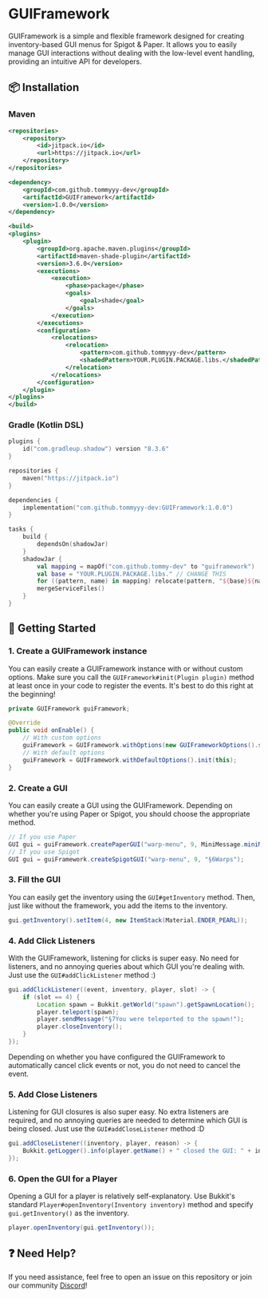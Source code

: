 # GUIFramework

GUIFramework is a simple and flexible framework designed for creating inventory-based GUI menus for Spigot & Paper. It allows you to easily manage GUI interactions without dealing with the low-level event handling, providing an intuitive API for developers.

## 📦 Installation

### **Maven**
```xml
<repositories>
    <repository>
        <id>jitpack.io</id>
        <url>https://jitpack.io</url>
    </repository>
</repositories>

<dependency>
    <groupId>com.github.tommyyy-dev</groupId>
    <artifactId>GUIFramework</artifactId>
    <version>1.0.0</version>
</dependency>

<build>
<plugins>
    <plugin>
        <groupId>org.apache.maven.plugins</groupId>
        <artifactId>maven-shade-plugin</artifactId>
        <version>3.6.0</version>
        <executions>
            <execution>
                <phase>package</phase>
                <goals>
                    <goal>shade</goal>
                </goals>
            </execution>
        </executions>
        <configuration>
            <relocations>
                <relocation>
                    <pattern>com.github.tommyyy-dev</pattern>
                    <shadedPattern>YOUR.PLUGIN.PACKAGE.libs.</shadedPattern>  <!-- CHANGE THIS -->
                </relocation>
            </relocations>
        </configuration>
    </plugin>
</plugins>
</build>
```

### **Gradle (Kotlin DSL)**
```kotlin
plugins {
    id("com.gradleup.shadow") version "8.3.6"
}

repositories {
    maven("https://jitpack.io")
}

dependencies {
    implementation("com.github.tommyyy-dev:GUIFramework:1.0.0")
}

tasks {
    build {
        dependsOn(shadowJar)
    }
    shadowJar {
        val mapping = mapOf("com.github.tommy-dev" to "guiframework")
        val base = "YOUR.PLUGIN.PACKAGE.libs." // CHANGE THIS
        for ((pattern, name) in mapping) relocate(pattern, "${base}${name}")
        mergeServiceFiles()
    }
}
```

## 🚀 Getting Started

### **1. Create a GUIFramework instance**
You can easily create a GUIFramework instance with or without custom options. Make sure you call the `GUIFramework#init(Plugin plugin)` method at least once in your code to register the events. It's best to do this right at the beginning!

```java
private GUIFramework guiFramework;

@Override
public void onEnable() {
    // With custom options
    guiFramework = GUIFramework.withOptions(new GUIFrameworkOptions().setAutoCancelClicks(true)).init(this);
    // With default options
    guiFramework = GUIFramework.withDefaultOptions().init(this);
}
```

### **2. Create a GUI**
You can easily create a GUI using the GUIFramework. Depending on whether you're using Paper or Spigot, you should choose the appropriate method.

```java
// If you use Paper
GUI gui = guiFramework.createPaperGUI("warp-menu", 9, MiniMessage.miniMessage().deserialize("<gold>Warps</gold>"));
// If you use Spigot
GUI gui = guiFramework.createSpigotGUI("warp-menu", 9, "§6Warps");
```

### **3. Fill the GUI**
You can easily get the inventory using the `GUI#getInventory` method. Then, just like without the framework, you add the items to the inventory.

```java
gui.getInventory().setItem(4, new ItemStack(Material.ENDER_PEARL));
```

### **4. Add Click Listeners**
With the GUIFramework, listening for clicks is super easy. No need for listeners, and no annoying queries about which GUI you're dealing with. Just use the `GUI#addClickListener` method :)

```java
gui.addClickListener((event, inventory, player, slot) -> {
    if (slot == 4) {
        Location spawn = Bukkit.getWorld("spawn").getSpawnLocation();
        player.teleport(spawn);
        player.sendMessage("§7You were teleported to the spawn!");
        player.closeInventory();
    }
});
```

Depending on whether you have configured the GUIFramework to automatically cancel click events or not, you do not need to cancel the event.

### **5. Add Close Listeners**
Listening for GUI closures is also super easy. No extra listeners are required, and no annoying queries are needed to determine which GUI is being closed. Just use the `GUI#addCloseListener` method :D

```java
gui.addCloseListener((inventory, player, reason) -> {
    Bukkit.getLogger().info(player.getName() + " closed the GUI: " + inventory.getTitle());
});
```

### **6. Open the GUI for a Player**
Opening a GUI for a player is relatively self-explanatory. Use Bukkit's standard `Player#openInventory(Inventory inventory)` method and specify `gui.getInventory()` as the inventory.

```java
player.openInventory(gui.getInventory());
```

## ❓ Need Help?
If you need assistance, feel free to open an issue on this repository or join our community [Discord](https://discord.com/invite/BKsZxh4D6W)!
